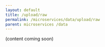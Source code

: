 ```yaml
---
layout: default
title: /upload/raw
permalink: /microservices/data/upload/raw
parent: microservices /data
---
```


(content coming soon)
